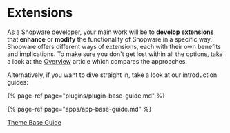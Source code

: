 # Extensions

As a Shopware developer, your main work will be to **develop extensions** that **enhance** or **modify** the functionality of Shopware in a specific way. Shopware offers different ways of extensions, each with their own benefits and implications. To make sure you don't get lost within all the options, take a look at the [Overview](overview.md) article which compares the approaches.

Alternatively, if you want to dive straight in, take a look at our introduction guides:

{% page-ref page="plugins/plugin-base-guide.md" %}

{% page-ref page="apps/app-base-guide.md" %}

[Theme Base Guide](./themes/theme-base-guide.md)

